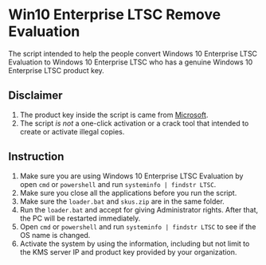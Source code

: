 # Win10 Enterprise LTSC Remove Evaluation
The script intended to help the people convert Windows 10 Enterprise LTSC Evaluation to Windows 10 Enterprise LTSC who has a genuine Windows 10 Enterprise LTSC product key.

## Disclaimer
1. The product key inside the script is came from [Microsoft](https://docs.microsoft.com/en-us/windows-server/get-started/kms-client-activation-keys).
2. The script *is not* a one-click activation or a crack tool that intended to create or activate illegal copies.

## Instruction
1. Make sure you are using Windows 10 Enterprise LTSC Evaluation by open `cmd` or `powershell` and run `systeminfo | findstr LTSC`.
2. Make sure you close all the applications before you run the script.
3. Make sure the `loader.bat` and `skus.zip` are in the same folder.
4. Run the `loader.bat` and accept for giving Administrator rights. After that, the PC will be restarted immediately.
5. Open `cmd` or `powershell` and run `systeminfo | findstr LTSC` to see if the OS name is changed.
6. Activate the system by using the information, including but not limit to the KMS server IP and product key provided by your organization.
